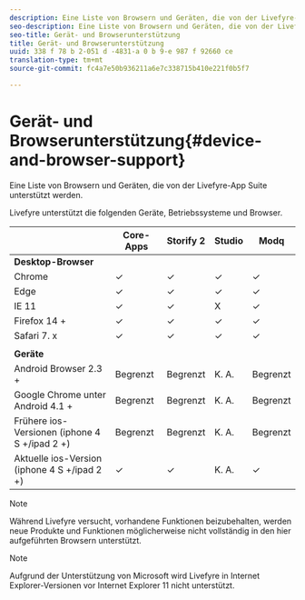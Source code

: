 ```yaml
---
description: Eine Liste von Browsern und Geräten, die von der Livefyre-App Suite unterstützt werden.
seo-description: Eine Liste von Browsern und Geräten, die von der Livefyre-App Suite unterstützt werden.
seo-title: Gerät- und Browserunterstützung
title: Gerät- und Browserunterstützung
uuid: 338 f 78 b 2-051 d -4831-a 0 b 9-e 987 f 92660 ce
translation-type: tm+mt
source-git-commit: fc4a7e50b936211a6e7c338715b410e221f0b5f7

---
```



# Gerät- und Browserunterstützung{#device-and-browser-support}

Eine Liste von Browsern und Geräten, die von der Livefyre-App Suite unterstützt werden.

Livefyre unterstützt die folgenden Geräte, Betriebssysteme und Browser.

|  | Core-Apps | Storify 2 | Studio | Modq |
|---|---|---|---|---|
| **Desktop-Browser** |  |  |  |  |
| Chrome | ✓ | ✓ | ✓ | ✓ |
| Edge | ✓ | ✓ | ✓ | ✓ |
| IE 11 | ✓ | ✓ | X | ✓ |
| Firefox 14 + | ✓ | ✓ | ✓ | ✓ |
| Safari 7. x | ✓ | ✓ | ✓ | ✓ |
|  |  |  |  |  |
| **Geräte** |  |  |  |  |
| Android Browser 2.3 + | Begrenzt | Begrenzt | K. A. | Begrenzt |
| Google Chrome unter Android 4.1 + | Begrenzt | Begrenzt | K. A. | Begrenzt |
| Frühere ios-Versionen (iphone 4 S +/ipad 2 +) | Begrenzt | Begrenzt | K. A. | Begrenzt |
| Aktuelle ios-Version (iphone 4 S +/ipad 2 +) | ✓ | ✓ | K. A. | ✓ |

>[!NOTE]
>
>Während Livefyre versucht, vorhandene Funktionen beizubehalten, werden neue Produkte und Funktionen möglicherweise nicht vollständig in den hier aufgeführten Browsern unterstützt.

>[!NOTE]
>
>Aufgrund der Unterstützung von Microsoft wird Livefyre in Internet Explorer-Versionen vor Internet Explorer 11 nicht unterstützt.

